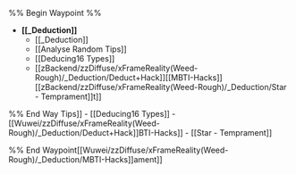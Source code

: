 %% Begin Waypoint %%
- **[[_Deduction]]**
	- [[_Deduction]]
	- [[Analyse Random Tips]]
	- [[Deducing16 Types]]
	- [[zBackend/zzDiffuse/xFrameReality(Weed-Rough)/_Deduction/Deduct+Hack]][[MBTI-Hacks]]
[[zBackend/zzDiffuse/xFrameReality(Weed-Rough)/_Deduction/Star - Temprament]]t]]

%% End Way[](zBackend/zzDiffuse/xFrameReality(Weed-Rough)/_Deduction/MBTI-Hacks.md) Tips]]
	- [[Deducing16 Types]]
	- [[Wuwei/zzDiffuse/xFrameReality(Weed-Rough)/_Deduction/Deduct+Hack]]BTI-Hacks]]
	- [[Star - Temprament]]

%% End Waypoint[[Wuwei/zzDiffuse/xFrameReality(Weed-Rough)/_Deduction/MBTI-Hacks]]ament]]